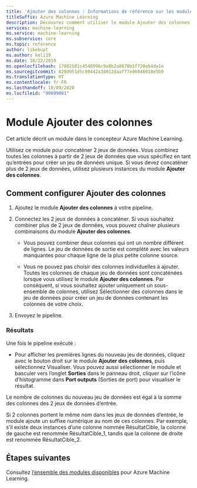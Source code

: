 ```yaml
---
title: 'Ajouter des colonnes : Informations de référence sur les modules'
titleSuffix: Azure Machine Learning
description: Découvrez comment utiliser le module Ajouter des colonnes dans Azure Machine Learning pour concaténer deux jeux de données.
services: machine-learning
ms.service: machine-learning
ms.subservice: core
ms.topic: reference
author: likebupt
ms.author: keli19
ms.date: 10/22/2019
ms.openlocfilehash: 17882581c4548996c9a8b2a8670b5f720e64da1e
ms.sourcegitcommit: 829d951d5c90442a38012daaf77e86046018e5b9
ms.translationtype: HT
ms.contentlocale: fr-FR
ms.lasthandoff: 10/09/2020
ms.locfileid: "90899001"
---
```

# <a name="add-columns-module"></a>Module Ajouter des colonnes

Cet article décrit un module dans le concepteur Azure Machine Learning.

Utilisez ce module pour concaténer 2 jeux de données. Vous combinez toutes les colonnes à partir de 2 jeux de données que vous spécifiez en tant qu’entrées pour créer un jeu de données unique. Si vous devez concaténer plus de 2 jeux de données, utilisez plusieurs instances du module **Ajouter des colonnes**.



## <a name="how-to-configure-add-columns"></a>Comment configurer Ajouter des colonnes
1. Ajoutez le module **Ajouter des colonnes** à votre pipeline.

2. Connectez les 2 jeux de données à concaténer. Si vous souhaitez combiner plus de 2 jeux de données, vous pouvez chaîner plusieurs combinaisons du module **Ajouter des colonnes**.

    - Vous pouvez combiner deux colonnes qui ont un nombre différent de lignes. Le jeu de données de sortie est complété avec les valeurs manquantes pour chaque ligne de la plus petite colonne source.

    - Vous ne pouvez pas choisir des colonnes individuelles à ajouter. Toutes les colonnes de chaque jeu de données sont concaténées lorsque vous utilisez le module **Ajouter des colonnes**. Par conséquent, si vous souhaitez ajouter uniquement un sous-ensemble de colonnes, utilisez Sélectionner des colonnes dans le jeu de données pour créer un jeu de données contenant les colonnes de votre choix.

3. Envoyez le pipeline.

### <a name="results"></a>Résultats
Une fois le pipeline exécuté :

- Pour afficher les premières lignes du nouveau jeu de données, cliquez avec le bouton droit sur le module **Ajouter des colonnes**, puis sélectionnez Visualiser. Vous pouvez aussi sélectionner le module et basculer vers l’onglet **Sorties** dans le panneau droit, cliquer sur l’icône d’histogramme dans **Port outputs** (Sorties de port) pour visualiser le résultat.

Le nombre de colonnes du nouveau jeu de données est égal à la somme des colonnes des 2 jeux de données d’entrée.

Si 2 colonnes portent le même nom dans les jeux de données d’entrée, le module ajoute un suffixe numérique au nom de ces colonnes. Par exemple, s’il existe deux instances d’une colonne nommée RésultatCible, la colonne de gauche est renommée RésultatCible_1, tandis que la colonne de droite est renommée RésultatCible_2.

## <a name="next-steps"></a>Étapes suivantes

Consultez [l’ensemble des modules disponibles](module-reference.md) pour Azure Machine Learning. 
